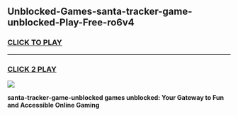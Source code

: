 
## Unblocked-Games-santa-tracker-game-unblocked-Play-Free-ro6v4
<h3>
<a href="https://premium76.site?title=santa-tracker-game-unblocked&ref=09A">CLICK TO PLAY</a></h3>
<hr>

<h3>
<a href="https://premium76.site?title=santa-tracker-game-unblocked&ref=09A">CLICK 2 PLAY</a>
  
</h3>

<a href="https://premium76.site?title=santa-tracker-game-unblocked&ref=09A"><img src="https://clearcache.store/games.png"></a>


**santa-tracker-game-unblocked games unblocked: Your Gateway to Fun and Accessible Online Gaming**
